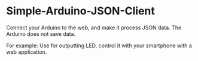 Simple-Arduino-JSON-Client
==========================
Connect your Arduino to the web, and make it process JSON data. The Arduino does not save data.

For example: Use for outputting LED, control it with your smartphone with a web application.

